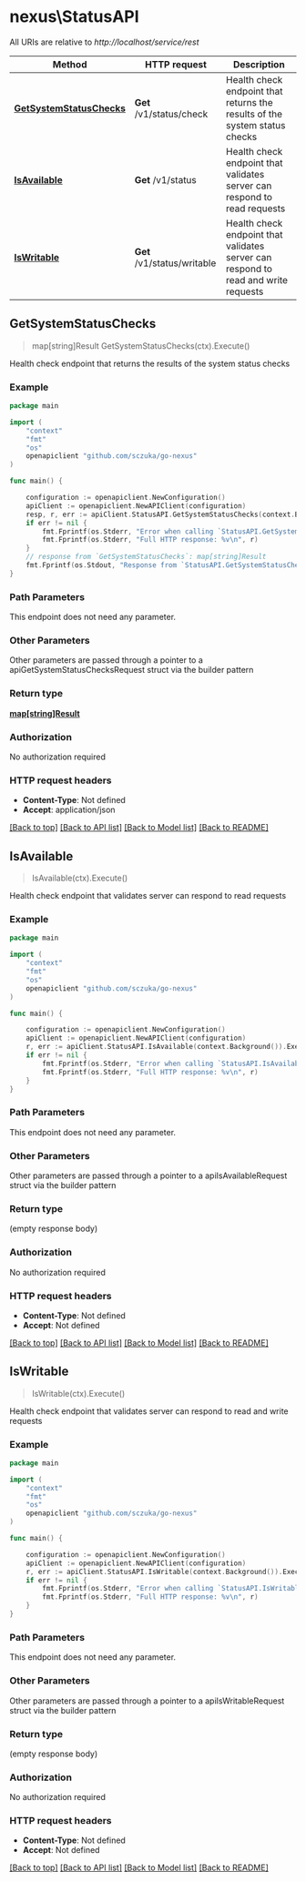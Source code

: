 # nexus\StatusAPI

All URIs are relative to *http://localhost/service/rest*

Method | HTTP request | Description
------------- | ------------- | -------------
[**GetSystemStatusChecks**](StatusAPI.md#GetSystemStatusChecks) | **Get** /v1/status/check | Health check endpoint that returns the results of the system status checks
[**IsAvailable**](StatusAPI.md#IsAvailable) | **Get** /v1/status | Health check endpoint that validates server can respond to read requests
[**IsWritable**](StatusAPI.md#IsWritable) | **Get** /v1/status/writable | Health check endpoint that validates server can respond to read and write requests



## GetSystemStatusChecks

> map[string]Result GetSystemStatusChecks(ctx).Execute()

Health check endpoint that returns the results of the system status checks

### Example

```go
package main

import (
	"context"
	"fmt"
	"os"
	openapiclient "github.com/sczuka/go-nexus"
)

func main() {

	configuration := openapiclient.NewConfiguration()
	apiClient := openapiclient.NewAPIClient(configuration)
	resp, r, err := apiClient.StatusAPI.GetSystemStatusChecks(context.Background()).Execute()
	if err != nil {
		fmt.Fprintf(os.Stderr, "Error when calling `StatusAPI.GetSystemStatusChecks``: %v\n", err)
		fmt.Fprintf(os.Stderr, "Full HTTP response: %v\n", r)
	}
	// response from `GetSystemStatusChecks`: map[string]Result
	fmt.Fprintf(os.Stdout, "Response from `StatusAPI.GetSystemStatusChecks`: %v\n", resp)
}
```

### Path Parameters

This endpoint does not need any parameter.

### Other Parameters

Other parameters are passed through a pointer to a apiGetSystemStatusChecksRequest struct via the builder pattern


### Return type

[**map[string]Result**](Result.md)

### Authorization

No authorization required

### HTTP request headers

- **Content-Type**: Not defined
- **Accept**: application/json

[[Back to top]](#) [[Back to API list]](../README.md#documentation-for-api-endpoints)
[[Back to Model list]](../README.md#documentation-for-models)
[[Back to README]](../README.md)


## IsAvailable

> IsAvailable(ctx).Execute()

Health check endpoint that validates server can respond to read requests

### Example

```go
package main

import (
	"context"
	"fmt"
	"os"
	openapiclient "github.com/sczuka/go-nexus"
)

func main() {

	configuration := openapiclient.NewConfiguration()
	apiClient := openapiclient.NewAPIClient(configuration)
	r, err := apiClient.StatusAPI.IsAvailable(context.Background()).Execute()
	if err != nil {
		fmt.Fprintf(os.Stderr, "Error when calling `StatusAPI.IsAvailable``: %v\n", err)
		fmt.Fprintf(os.Stderr, "Full HTTP response: %v\n", r)
	}
}
```

### Path Parameters

This endpoint does not need any parameter.

### Other Parameters

Other parameters are passed through a pointer to a apiIsAvailableRequest struct via the builder pattern


### Return type

 (empty response body)

### Authorization

No authorization required

### HTTP request headers

- **Content-Type**: Not defined
- **Accept**: Not defined

[[Back to top]](#) [[Back to API list]](../README.md#documentation-for-api-endpoints)
[[Back to Model list]](../README.md#documentation-for-models)
[[Back to README]](../README.md)


## IsWritable

> IsWritable(ctx).Execute()

Health check endpoint that validates server can respond to read and write requests

### Example

```go
package main

import (
	"context"
	"fmt"
	"os"
	openapiclient "github.com/sczuka/go-nexus"
)

func main() {

	configuration := openapiclient.NewConfiguration()
	apiClient := openapiclient.NewAPIClient(configuration)
	r, err := apiClient.StatusAPI.IsWritable(context.Background()).Execute()
	if err != nil {
		fmt.Fprintf(os.Stderr, "Error when calling `StatusAPI.IsWritable``: %v\n", err)
		fmt.Fprintf(os.Stderr, "Full HTTP response: %v\n", r)
	}
}
```

### Path Parameters

This endpoint does not need any parameter.

### Other Parameters

Other parameters are passed through a pointer to a apiIsWritableRequest struct via the builder pattern


### Return type

 (empty response body)

### Authorization

No authorization required

### HTTP request headers

- **Content-Type**: Not defined
- **Accept**: Not defined

[[Back to top]](#) [[Back to API list]](../README.md#documentation-for-api-endpoints)
[[Back to Model list]](../README.md#documentation-for-models)
[[Back to README]](../README.md)


